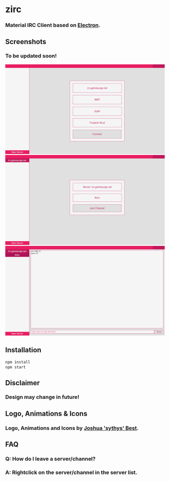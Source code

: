 # zirc
### Material IRC Client based on [Electron](https://electronjs.org "ElectronJS").
## Screenshots
### To be updated soon!
![Join Server](https://raw.githubusercontent.com/zlyfer/zirc/master/screenshots/join_server.png)
![Join Channel](https://raw.githubusercontent.com/zlyfer/zirc/master/screenshots/join_channel.png)
![Chat Interface](https://raw.githubusercontent.com/zlyfer/zirc/master/screenshots/chat_interface.png)
## Installation
```
npm install
npm start
```
## Disclaimer
### Design may change in future!
## Logo, Animations & Icons
### Logo, Animations and Icons by [Joshua 'sythys' Best](https://github.com/Sythys "sythys").
## FAQ
### Q: How do I leave a server/channel?
### A: Rightclick on the server/channel in the server list.
